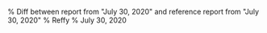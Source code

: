 % Diff between report from "July 30, 2020" and reference report from "July 30, 2020"
% Reffy
% July 30, 2020

